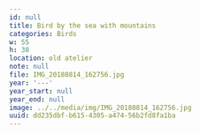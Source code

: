```yaml
---
id: null
title: Bird by the sea with mountains
categories: Birds
w: 55
h: 38
location: old atelier
note: null
file: IMG_20180814_162756.jpg
year: '---'
year_start: null
year_end: null
image: ../../media/img/IMG_20180814_162756.jpg
uuid: dd235dbf-b615-4305-a474-56b2fd8fa1ba
---
```


